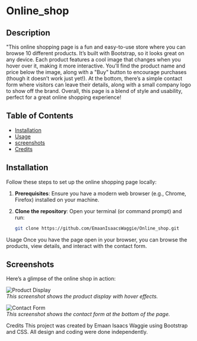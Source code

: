 # Online_shop

## Description
"This online shopping page is a fun and easy-to-use store where you can browse 10 different products. It’s built with Bootstrap, so it looks great on any device.
Each product features a cool image that changes when you hover over it, making it more interactive. You’ll find the product name and price below the image, along with a "Buy" button to encourage purchases (though it doesn’t work just yet!).
At the bottom, there’s a simple contact form where visitors can leave their details, along with a small company logo to show off the brand.
Overall, this page is a blend of style and usability, perfect for a great online shopping experience!

## Table of Contents
- [Installation](#installation)
- [Usage](#usage)
- [screenshots](#screenshots)
- [Credits](#credits)


## Installation
Follow these steps to set up the online shopping page locally:

1. **Prerequisites**: Ensure you have a modern web browser (e.g., Chrome, Firefox) installed on your machine.

2. **Clone the repository**:
   Open your terminal (or command prompt) and run:
   ```bash
   git clone https://github.com/EmaanIsaacsWaggie/Online_shop.git

Usage
Once you have the page open in your browser, you can browse the products, view details, and interact with the contact form.

## Screenshots
Here’s a glimpse of the online shop in action:

![Product Display](screenshot1.png)  
*This screenshot shows the product display with hover effects.*

![Contact Form](screenshot2.png)  
*This screenshot shows the contact form at the bottom of the page.*


Credits
This project was created by Emaan Isaacs Waggie using Bootstrap and CSS. All design and coding were done independently.
